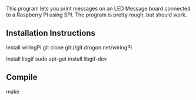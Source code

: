 This program lets you print messages on an LED Message board connected to a Raspberry PI using SPI. The program is pretty rough, but should work.

Installation Instructions
-------------------------

Install wiringPi
git clone git://git.drogon.net/wiringPi

Install libgif
sudo apt-get install libgif-dev


Compile
-------

make
